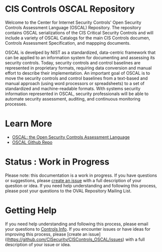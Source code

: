 # CIS Controls OSCAL Repository
Welcome to the Center for Internet Security Controls' Open Security Controls Assessment Language (OSCAL) Repository. The repository contains OSCAL serializations of the CIS Critical Security Controls and will include a variety of OSCAL Catalogs for the main CIS Controls documen, Controls Assessment Specification, and mappping documents. 

OSCAL is develped by NIST as a standardized, data-centric framework that can be applied to an information system for documenting and assessing its security controls. Today, security controls and control baselines are represented in proprietary formats, requiring data conversion and manual effort to describe their implementation. An important goal of OSCAL is to move the security controls and control baselines from a text-based and manual approach (using word processors or spreadsheets) to a set of standardized and machine-readable formats. With systems security information represented in OSCAL, security professionals will be able to automate security assessment, auditing, and continuous monitoring processes.

# Learn More
+ [OSCAL: the Open Security Controls Assessment Language](https://pages.nist.gov/OSCAL/)
+ [OSCAL Github Repo](https://github.com/usnistgov/OSCAL)

# Status : Work in Progress
Please note: this documentation is a work in progress. If you have questions or suggestions, please [create an issue](https://github.com/CISecurity/CISControls_OSCAL/issues) with a full description of your question or idea.
If you need help understanding and following this process, please post your questions to the OVAL Repository Mailing List.


# Getting Help
If you need help understanding and following this process, please email your questions to [Controls Info](controlsinfo@cisecurity.org).
If you encounter issues or have ideas for improving this process, please [create an issue]((https://github.com/CISecurity/CISControls_OSCAL/issues) with a full description of your issue or idea.

